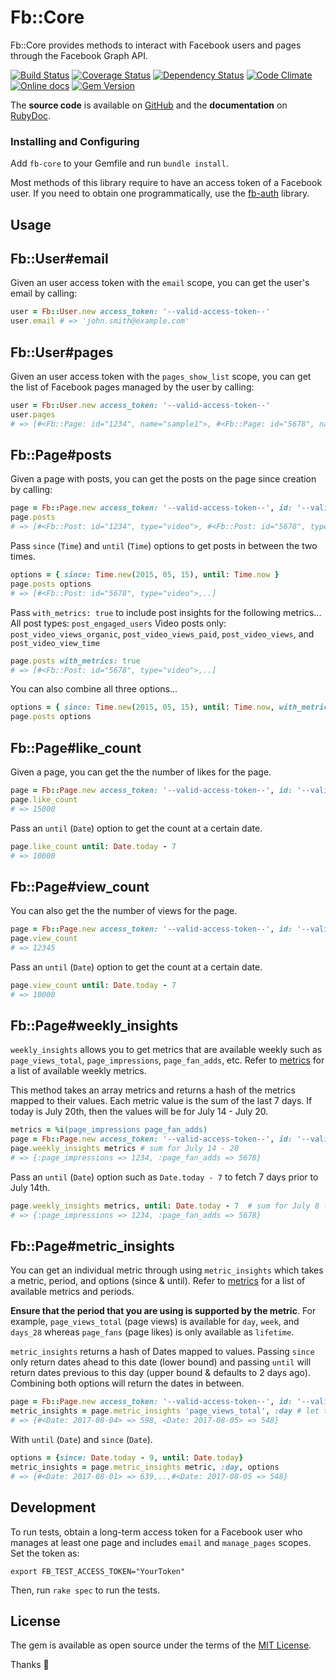# Fb::Core

Fb::Core provides methods to interact with Facebook users and pages through the Facebook Graph API.

[![Build Status](http://img.shields.io/travis/Fullscreen/fb-core/master.svg)](https://travis-ci.org/Fullscreen/fb-core)
[![Coverage Status](http://img.shields.io/coveralls/Fullscreen/fb-core/master.svg)](https://coveralls.io/r/Fullscreen/fb-core)
[![Dependency Status](http://img.shields.io/gemnasium/Fullscreen/fb-core.svg)](https://gemnasium.com/Fullscreen/fb-core)
[![Code Climate](http://img.shields.io/codeclimate/github/Fullscreen/fb-core.svg)](https://codeclimate.com/github/Fullscreen/fb-core)
[![Online docs](http://img.shields.io/badge/docs-✓-green.svg)](http://www.rubydoc.info/gems/fb-core/frames)
[![Gem Version](http://img.shields.io/gem/v/fb-core.svg)](http://rubygems.org/gems/fb-core)

The **source code** is available on [GitHub](https://github.com/Fullscreen/fb-core) and the **documentation** on [RubyDoc](http://www.rubydoc.info/gems/fb-core/frames).

### Installing and Configuring

Add `fb-core` to your Gemfile and run `bundle install`.

Most methods of this library require to have an access token of a Facebook user.
If you need to obtain one programmatically, use the [fb-auth](https://github.com/Fullscreen/fb-auth) library.

## Usage

Fb::User#email
--------------

Given an user access token with the `email` scope, you can get the user's email by calling:

```ruby
user = Fb::User.new access_token: '--valid-access-token--'
user.email # => 'john.smith@example.com'
```

Fb::User#pages
--------------

Given an user access token with the `pages_show_list` scope, you can get the list of Facebook pages managed by the user by calling:

```ruby
user = Fb::User.new access_token: '--valid-access-token--'
user.pages
# => [#<Fb::Page: id="1234", name="sample1">, #<Fb::Page: id="5678", name="sample2">]
```

Fb::Page#posts
--------------

Given a page with posts, you can get the posts on the page since creation by calling:

```ruby
page = Fb::Page.new access_token: '--valid-access-token--', id: '--valid-id--'
page.posts
# => [#<Fb::Post: id="1234", type="video">, #<Fb::Post: id="5678", type="video">]
```

Pass `since` (`Time`) and `until` (`Time`) options to get posts in between the two times.

```ruby
options = { since: Time.new(2015, 05, 15), until: Time.now }
page.posts options
# => [#<Fb::Post: id="5678", type="video">,..]
```

Pass `with_metrics: true` to include post insights for the following metrics...
All post types: `post_engaged_users`
Video posts only: `post_video_views_organic`, `post_video_views_paid`, `post_video_views`, and `post_video_view_time`

```ruby
page.posts with_metrics: true
# => [#<Fb::Post: id="5678", type="video">,..]
```

You can also combine all three options...

```ruby
options = { since: Time.new(2015, 05, 15), until: Time.now, with_metrics: true }
page.posts options
```

Fb::Page#like_count
--------------

Given a page, you can get the the number of likes for the page.

```ruby
page = Fb::Page.new access_token: '--valid-access-token--', id: '--valid-id--'
page.like_count
# => 15000
```

Pass an `until` (`Date`) option to get the count at a certain date.

```ruby
page.like_count until: Date.today - 7
# => 10000
```

Fb::Page#view_count
--------------

You can also get the the number of views for the page.

```ruby
page = Fb::Page.new access_token: '--valid-access-token--', id: '--valid-id--'
page.view_count
# => 12345
```

Pass an `until` (`Date`) option to get the count at a certain date.

```ruby
page.view_count until: Date.today - 7
# => 10000
```

Fb::Page#weekly_insights
--------------

`weekly_insights` allows you to get metrics that are available weekly such as
`page_views_total`, `page_impressions`, `page_fan_adds`, etc. Refer to
[metrics](https://developers.facebook.com/docs/graph-api/reference/v2.9/insights#availmetrics)
for a list of available weekly metrics.

This method takes an array metrics and returns a hash of the metrics mapped to
their values. Each metric value is the sum of the last 7 days. If today is July 20th,
then the values will be for July 14 - July 20.

```ruby
metrics = %i(page_impressions page_fan_adds)
page = Fb::Page.new access_token: '--valid-access-token--', id: '--valid-id--'
page.weekly_insights metrics # sum for July 14 - 20
# => {:page_impressions => 1234, :page_fan_adds => 5678}
```

Pass an `until` (`Date`) option such as `Date.today - 7` to fetch 7 days prior to July 14th.

```ruby
page.weekly_insights metrics, until: Date.today - 7  # sum for July 8 - 14
# => {:page_impressions => 1234, :page_fan_adds => 5678}
```

Fb::Page#metric_insights
--------------

You can get an individual metric through using `metric_insights` which takes a
metric, period, and options (since & until). Refer to
[metrics](https://developers.facebook.com/docs/graph-api/reference/v2.9/insights#availmetrics)
for a list of available metrics and periods.

**Ensure that the period that you are using is supported by the metric**.
For example, `page_views_total` (page views) is available for `day`, `week`, and `days_28`
whereas `page_fans` (page likes) is only available as `lifetime`.

`metric_insights` returns a hash of Dates mapped to values. Passing `since` only return dates ahead
to this date (lower bound) and passing `until` will return dates previous to this day
(upper bound & defaults to 2 days ago). Combining both options will return the dates in between.

```ruby
page = Fb::Page.new access_token: '--valid-access-token--', id: '--valid-id--'
metric_insights = page.metric_insights 'page_views_total', :day # let today be August 7th
# => {#<Date: 2017-08-04> => 598, <Date: 2017-08-05> => 548}
```

With `until` (`Date`) and `since` (`Date`).

```ruby
options = {since: Date.today - 9, until: Date.today}
metric_insights = page.metric_insights metric, :day, options
# => {#<Date: 2017-08-01> => 639,..,#<Date: 2017-08-05 => 548}
```

## Development

To run tests, obtain a long-term access token for a Facebook user who manages
at least one page and includes `email` and `manage_pages` scopes. Set the token as:

    export FB_TEST_ACCESS_TOKEN="YourToken"

Then, run `rake spec` to run the tests.

## License

The gem is available as open source under the terms of the [MIT License](http://opensource.org/licenses/MIT).

Thanks :tada:
